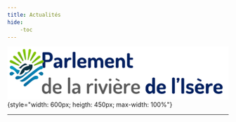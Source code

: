 ```yaml
---
title: Actualités
hide:
    -toc
---
```


![logo-accueil](https://github.com/Konsilion/konsilion-drive/blob/main/logo_banniere_index.png?raw=true){style="width: 600px; heigth: 450px; max-width: 100%"}

---

<style>
    .h2 {font-weight; 800 !important;}
    
</style>